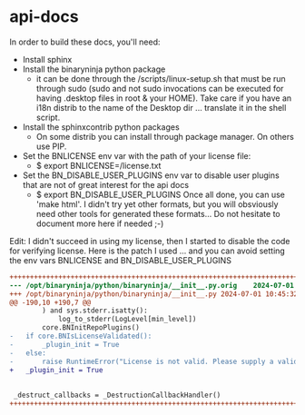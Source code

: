 # api-docs

In order to build these docs, you'll need:
 - Install sphinx
 - Install the binaryninja python package
    * it can be done through the <BinaryNinjaInstallDir>/scripts/linux-setup.sh that must be run through sudo (sudo and not sudo invocations can be executed for having .desktop files in root & your HOME). Take care if you have an i18n distrib to the name of the Desktop dir ... translate it in the shell script.
 - Install the sphinxcontrib python packages
    * On some distrib you can install through package manager. On others use PIP.
 - Set the BNLICENSE env var with the path of your license file:
    * $ export BNLICENSE=<LicenseDirectory>/license.txt
 - Set the BN_DISABLE_USER_PLUGINS env var to disable user plugins that are not of great interest for the api docs
    * $ export BN_DISABLE_USER_PLUGINS
Once all done, you can use 'make html'. I didn't try yet other formats, but you will obsviously need other tools for generated these formats...
Do not hesitate to document more here if needed ;-)

Edit: 
  I didn't succeed in using my license, then I started to disable the code for verifying license. Here is the patch I used ... and you can avoid setting the env vars BNLICENSE and BN_DISABLE_USER_PLUGINS

```patch
+++++++++++++++++++++++++++++++++++++++++++++++++++++++++++++++++++++++++++++++++++++++++++++++++++++++++++++++++++++++++++++++++
--- /opt/binaryninja/python/binaryninja/__init__.py.orig	2024-07-01 10:44:49.485119894 +0200
+++ /opt/binaryninja/python/binaryninja/__init__.py	2024-07-01 10:45:32.667703975 +0200
@@ -190,10 +190,7 @@
 		) and sys.stderr.isatty():
 			log_to_stderr(LogLevel[min_level])
 		core.BNInitRepoPlugins()
-	if core.BNIsLicenseValidated():
-		_plugin_init = True
-	else:
-		raise RuntimeError("License is not valid. Please supply a valid license.")
+	_plugin_init = True
 
 
 _destruct_callbacks = _DestructionCallbackHandler()
+++++++++++++++++++++++++++++++++++++++++++++++++++++++++++++++++++++++++++++++++++++++++++++++++++++++++++++++++++++++++++++++++
```
